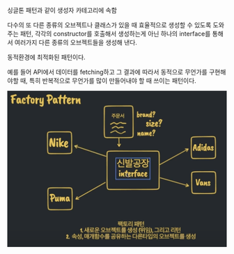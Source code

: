 싱글톤 패턴과 같이 생성자 카테고리에 속함

다수의 또 다른 종류의 오브젝트나 클래스가 있을 때 효율적으로 생성할 수 있도록 도와 주는 패턴,
각각의 constructor를 호출해서 생성하는게 아닌 하나의 interface를 통해서 여러가지 다른 종류의 오브젝트들을 생성해 낸다.

동적환경에 최적화된 패턴이다.

예를 들어 API에서 데이터를 fetching하고 그 결과에 따라서 동적으로 무언가를 구현해야할 때, 특히 반복적으로 무언가를 많이 만들어내야 할 때 쓰이는 패턴이다.

![factory](../img/%EC%8A%A4%ED%81%AC%EB%A6%B0%EC%83%B7%202022-08-14%20%EC%98%A4%ED%9B%84%208.18.20.png)